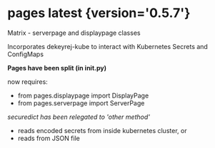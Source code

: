 # pages latest {version='0.5.7'}
Matrix - serverpage and displaypage classes

Incorporates dekeyrej-kube to interact with Kubernetes Secrets and ConfigMaps


**Pages have been split (in __init__.py)**

now requires:
- from pages.displaypage import DisplayPage
- from pages.serverpage import ServerPage

*securedict has been relegated to 'other method'*
- reads encoded secrets from inside kubernetes cluster, or
- reads from JSON file